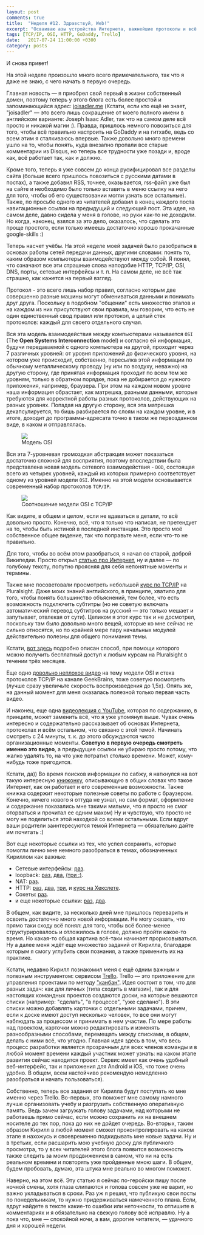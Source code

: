 ```yaml
---
layout: post
comments: true
title:  "Неделя #12. Здравствуй, Web!"
excerpt: "Осваиваю азы устройства Интернета, важнейшие протоколы и всё вот это вот..."
tags: [TCP/IP, OSI, HTTP, GoDaddy, Trello]
date:   2017-07-24 11:00:00 +0300
category: posts
---
```

И снова привет!

На этой неделе произошло много всего примечательного, так что я даже не знаю, с чего начать в первую очередь.

Главная новость — я приобрел свой первый в жизни собственный домен, поэтому теперь у этого блога есть более простой и запоминающийся адрес: [joisadler.me](http://joisadler.me) (Кстати, если кто ещё не знает, "joisadler" — это всего лишь сокращение от моего полного имени в английском варианте: Joseph Isaac Adler, так что на самом деле всё просто и никакой магии :). Правда, пришлось немного повозиться для того, чтобы всё правильно настроить на GoDaddy и на гитхабе, ведь со всем этим я сталкиваюсь впервые. Также довольно много времени ушло на то, чтобы понять, куда внезапно пропали все старые комментарии из Disqus,  но теперь все трудности уже позади и, вроде как, всё работает так, как и должно.

Кроме того, теперь я уже совсем до конца русифицировал все разделы сайта (больше всего пришлось повозиться с русскими датами в постах), а также добавил RSS, точнее, оказывается, rss-файл уже был на сайте и необходимо было только вставить в меню ссылку на него для того, чтобы об его существовании могли узнать все остальные). Также, по просьбе одного из читателей добавил в конец каждого поста навигационные ссылки на предыдущий и следующий пост. Эта идея, на самом деле, давно сидела у меня в голове, но руки как-то не доходили. Но когда, наконец, взялся за это дело, оказалось, что сделать это проще простого, если только имеешь достаточно хорошо прокачанные google-skills :)

Теперь насчет учёбы. На этой неделе моей задачей было разобраться в основах работы сетей передачи данных, другими словами: понять то, каким образом компьютеры взаимодействуют между собой. Я понял, что означают все эти страшные слова наподобие HTTP, TCP/IP, OSI, DNS, порты, сетевые интерфейсы и т. п. На самом деле, не всё так страшно, как кажется на первый взгляд.

Протокол - это всего лишь набор правил, согласно которым две совершенно разные машины могут обмениваться данными и понимать друг друга. Поскольку в подобном "общении" есть множество этапов и на каждом из них присутствуют свои правила, мы говорим, что есть не один единственный свод правил или протокол, а целый стек протоколов: каждый для своего отдельного случая.

Вся эта модель взаимодействия между компьютерами называется `OSI` (The **Open Systems Interconnection** model) и согласно ей информация, будучи передаваемой с одного компьютера на другой, проходит через 7 различных уровней: от уровня приложений до физического уровня, на котором уже происходит, собственно, пересылка этой информации по обычному металлическому проводу (ну или по воздуху, неважно) на другую сторону, где принятая информация проходит по всем тем же уровням, только в обратном порядке, пока не добирается до нужного приложения, например, браузера. При этом на каждом новом уровне наша информация обрастает, как матрешка, разными данными, которые требуются для корректной работы разных протоколов, действующих на разных уровнях. Попадая на другую сторону, вся эта матрешка декапсулируется, то бишь разбирается по слоям на каждом уровне, и в итоге, доходит до программы-адресата точно в таком же первозданном виде, в каком и отправлялась.

<figure>
	<img src="/assets/img/osi.png">
	<figcaption>Модель OSI</figcaption>
</figure>

Вся эта 7-уровневая громоздкая абстракция может показаться достаточно сложной для восприятия, поэтому впоследствии была представлена новая модель сетевого взаимодействия - `DOD`, состоящая всего из четырех уровней, каждый из которых примерно соответствует одному из уровней модели `OSI`. Именно на этой модели основывается современный  набор протоколов `TCP/IP`.

<figure>
	<img src="/assets/img/osi-dod.png">
	<figcaption>Соотношение модели OSI c TCP/IP</figcaption>
</figure>

 Как видите, в общем и целом, если не вдаваться в детали, то всё довольно просто. Конечно, всё, что я только что написал, не претендует на то, чтобы быть истиной в последней инстанции. Это просто моё собственное общее видение, так что поправьте меня, если что-то не правильно.

Для того, чтобы во всём этом разобраться, я начал со старой, доброй Википедии. Просто открыл [статью про Интернет](https://ru.wikipedia.org/wiki/%D0%98%D0%BD%D1%82%D0%B5%D1%80%D0%BD%D0%B5%D1%82), ну и далее — по голубому тексту, попутно проясняя для себя непонятные моменты и термины.

Также мне посоветовали просмотреть небольшой [курс по TCP/IP](https://app.pluralsight.com/library/courses/tcpip-networking-it-pros/table-of-contents) на Pluralsight. Даже моих знаний английского, в принципе, хватило для того, чтобы понять большинство объяснений, тем более, что есть возможность подключить субтитры (но не советую включать автоматический перевод субтитров на русский — это только мешает и запутывает, отвлекая от сути). Целиком я этот курс так и не досмотрел, поскольку там было довольно много вещей, которые ко мне сейчас не сильно относятся, но по крайней мере пару начальных модулей действительно полезны для общего понимания темы.

Кстати, [вот здесь](https://sergeygorky.me/free-pluralsight) подробно описан способ, при помощи которого можно получить бесплатный доступ к любым курсам на Pluralsight в течении трёх месяцев.

Еще одно [довольно неплохое видео](https://www.youtube.com/watch?v=Z-a7MNStFQs) на тему модели OSI и стека протоколов TCP/IP на канале GeekBrains, тоже советую посмотреть (лучше сразу увеличьте скорость воспроизведения до 1,5x). Опять же, на данный момент для меня оказалась полезной только первая часть видео.

И наконец, еще одна [видеолекция с YouTube](https://youtu.be/PsLzEAsphbM?t=23m55s), которая по содержанию, в принципе, может заменить всё, что я уже упомянул выше. Чувак очень интересно и содержательно рассказывает об основах Интернета, протоколах и всём остальном, что связано с этой темой. Начинать смотреть с 24 минуты, т. к. до этого обсуждаются чисто организационные моменты. **Советую в первую очередь смотреть именно это видео**, а предыдущие ссылки не убираю просто потому, что жалко удалять то, на что уже потратил столько времени. Может, кому-нибудь тоже пригодится.

Кстати, да)) Во время поисков информации по сабжу, я наткнулся на вот такую интересную [книжонку](http://www.20thingsilearned.com/ru-RU/), описывающую в общих словах что такое Интернет, как он работает и его современные возможности. Также книжка содержит некоторые полезные советы по работе с браузером. Конечно, ничего нового я оттуда не узнал, но сам формат, оформление и содержание показались мне такими милыми, что я просто не смог оторваться и прочитал ее одним махом)  Ну и чувствую, что просто не могу не поделиться этой находкой со всеми остальными. Если вдруг ваши родители заинтересуются темой Интернета — обязательно дайте им почитать :)

Вот еще некоторые ссылки из тех, что успел сохранить, которые помогли лично мне немного разобраться в темах, обозначенных Кириллом как важные:

- Сетевые интерфейсы: [раз](http://xgu.ru/wiki/%D0%A1%D0%B5%D1%82%D0%B5%D0%B2%D0%BE%D0%B9_%D0%B8%D0%BD%D1%82%D0%B5%D1%80%D1%84%D0%B5%D0%B9%D1%81).
- loopback: [раз](https://ru.wikipedia.org/wiki/Loopback#.D0.92.D0.B8.D1.80.D1.82.D1.83.D0.B0.D0.BB.D1.8C.D0.BD.D1.8B.D0.B9_.D1.81.D0.B5.D1.82.D0.B5.D0.B2.D0.BE.D0.B9_.D0.B8.D0.BD.D1.82.D0.B5.D1.80.D1.84.D0.B5.D0.B9.D1.81), [два](https://ru.wikipedia.org/wiki/Localhost), [(три :)](https://rublacklist.net/24044/).
- NAT: [раз](https://www.youtube.com/watch?v=QBqPzHEDzvo).
- HTTP: [раз](https://habrahabr.ru/post/215117/), [два](http://citforum.ru/internet/cgi_tut/rqst.shtml), [три](http://citforum.ru/internet/cgi_tut/spns.shtml), и [курс на Хекслете](https://ru.hexlet.io/courses/http_protocol).
- Сокеты: [раз](https://www.youtube.com/watch?v=_vAjHdh92YU).
- и еще некоторые ссылки: [раз](http://devacademy.ru/posts/vvedenie-v-seti-interfejsyi-i-protokolyi/), [два](http://www.ofnet.ru/osnovy-interneta/tcpip/).

В общем, как видите, за несколько дней мне пришлось переварить и освоить достаточно много новой информации. Не могу сказать, что прямо таки сходу всё понял: для того, чтобы всё более-менее структурировалось и отложилось в голове, должно пройти какое-то время. Но какая-то общая картина всё-таки начинает прорисовываться. Ну а далее меня ждёт еще множество заданий от Кирилла, благодаря которым я смогу углубить свои познания, а также применить их на практике.

Кстати, недавно Кирилл познакомил меня с ещё одним важным и полезным инструментом: сервисом [Trello](https://trello.com/). Trello — это приложение для управления проектами по методу ["канбан"](https://ru.wikipedia.org/w/index.php?title=%D0%9A%D0%B0%D0%BD%D0%B1%D0%B0%D0%BD_(%D1%80%D0%B0%D0%B7%D1%80%D0%B0%D0%B1%D0%BE%D1%82%D0%BA%D0%B0)&oldid=84553443). Идея состоит в том, что для разных задач: как для личных (типа сходить в магазин), так и для настоящих командных проектов создаются доски, на которые вешаются списки (например: "сделать", "в процессе", "уже сделано"). В эти списки можно добавлять карточки с отдельными задачами, причем, если к доске имеют доступ несколько человек, то все они могут наблюдать за процессом и принимать в нем участие. По мере работы над проектом, карточки можно редактировать и изменять разнообразными способами, перемещать между списками, в общем, делать с ними всё, что угодно. Главная идея здесь в том, что весь процесс разработки является прозрачным для всех членов команды и в любой момент времени каждый участник может узнать: на каком этапе развития сейчас находится проект. Сервис имеет как очень удобный веб-интерфейс, так и приложения для Android и iOS, что тоже очень удобно. В общем, всем настойчиво рекомендую немедленно разобраться и начать пользоваться).

Собственно, теперь все задания от Кирилла будут поступать ко мне именно через Trello. Во-первых, это поможет мне самому намного лучше организовать учебу и разгрузить собственную оперативную память. Ведь зачем загружать голову задачами, над которыми не работаешь прямо сейчас, если можно сохранить их на внешнем носителе до тех пор, пока до них не дойдет очередь. Во-вторых, таким образом Кирилл в любой момент сможет проконтролировать на каком этапе я нахожусь и своевременно подкидывать мне новые задачи. Ну и в третьих, если расшарить мою учебную доску для публичного просмотра, то у всех читателей этого блога появится возможность также следить за моим продвижением в самом, что ни на есть реальном времени и повторять уже пройденные мною шаги. В общем, будем пробовать, думаю, эта штука мне реально во многом поможет.

Наверно, на этом всё. Эту статью я сейчас по-геройски пишу после ночной смены, хотя глаза слипаются и голова совсем уже не варит, но важно укладываться в сроки. Раз уж я решил, что публикую свои посты по понедельникам, то нужно придерживаться намеченного плана. Если, вдруг найдете в тексте какие-то ошибки или неточности, то отпишите в комментариях и я обязательно на свежую голову всё исправлю. Ну а пока что, мне — спокойной ночи, а вам, дорогие читатели, — удачного дня и хорошей недели.
